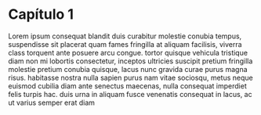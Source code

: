 # Capítulo 1

Lorem ipsum consequat blandit duis curabitur molestie conubia tempus, suspendisse sit placerat quam fames fringilla at aliquam facilisis, viverra class torquent ante posuere arcu congue. tortor quisque vehicula tristique diam non mi lobortis consectetur, inceptos ultricies suscipit pretium fringilla molestie pretium conubia quisque, lacus nunc gravida curae purus magna risus. habitasse nostra nulla sapien purus nam vitae sociosqu, metus neque euismod cubilia diam ante senectus maecenas, nulla consequat imperdiet felis turpis hac. duis urna in aliquam fusce venenatis consequat in lacus, ac ut varius semper erat diam 
